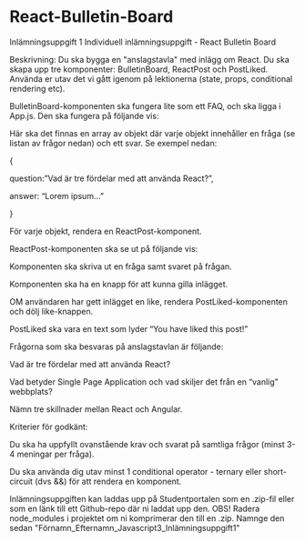 # React-Bulletin-Board

Inlämningsuppgift 1
Individuell inlämningsuppgift - React Bulletin Board

Beskrivning: Du ska bygga en "anslagstavla" med inlägg om React. Du ska skapa upp tre komponenter: BulletinBoard, ReactPost och PostLiked. Använda er utav det vi gått igenom på lektionerna (state, props, conditional rendering etc).

BulletinBoard-komponenten ska fungera lite som ett FAQ, och ska ligga i App.js. Den ska fungera på följande vis:

Här ska det finnas en array av objekt där varje objekt innehåller en fråga (se listan av frågor nedan) och ett svar. Se exempel nedan:

{

question:”Vad är tre fördelar med att använda React?”,

answer: “Lorem ipsum...”

}

För varje objekt, rendera en ReactPost-komponent.

ReactPost-komponenten ska se ut på följande vis:

Komponenten ska skriva ut en fråga samt svaret på frågan.

Komponenten ska ha en knapp för att kunna gilla inlägget.

OM användaren har gett inlägget en like, rendera PostLiked-komponenten och dölj like-knappen. 

PostLiked ska vara en text som lyder “You have liked this post!”

Frågorna som ska besvaras på anslagstavlan är följande:

Vad är tre fördelar med att använda React?

Vad betyder Single Page Application och vad skiljer det från en “vanlig” webbplats?

Nämn tre skillnader mellan React och Angular.

Kriterier för godkänt:

Du ska ha uppfyllt ovanstående krav och svarat på samtliga frågor (minst 3-4 meningar per fråga).

Du ska använda dig utav minst 1 conditional operator - ternary eller short-circuit (dvs &&) för att rendera en komponent.

Inlämningsuppgiften kan laddas upp på Studentportalen som en .zip-fil eller som en länk till ett Github-repo där ni laddat upp den. OBS! Radera node_modules i projektet om ni komprimerar den till en .zip. Namnge den sedan "Förnamn_Efternamn_Javascript3_Inlämningsuppgift1"

